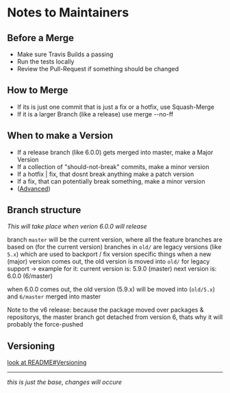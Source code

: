 # Notes to Maintainers

## Before a Merge

- Make sure Travis Builds a passing
- Run the tests locally
- Review the Pull-Request if something should be changed

## How to Merge

* If its is just one commit that is just a fix or a hotfix, use Squash-Merge
* If it is a larger Branch (like a release) use merge --no-ff

## When to make a Version

* If a release branch (like 6.0.0) gets merged into master, make a Major Version
* If a collection of "should-not-break" commits, make a minor version
* If a hotfix | fix, that dosnt break anything make a patch version
* If a fix, that can potentially break something, make a minor version
* ([Advanced](https://semver.org))

## Branch structure

*This will take place when verion 6.0.0 will release*

branch `master` will be the current version, where all the feature branches are based on (for the current version)
branches in `old/` are legacy versions (like `5.x`) which are used to backport / fix version specific things
when a new (major) version comes out, the old version is moved into `old/` for legacy support
-> example for it:
  current version is: 5.9.0 (master)
  next version is: 6.0.0 (6/master)
  
  when 6.0.0 comes out, the old version (5.9.x) will be moved into (`old/5.x`) and `6/master` merged into master

Note to the v6 release: because the package moved over packages & repositorys, the master branch got detached from version 6, thats why it will probably the force-pushed

## Versioning

[look at README#Versioning](../README.md#versioning)

---
*this is just the base, changes will occure*
